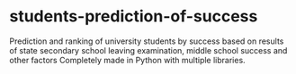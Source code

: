 # students-prediction-of-success
 Prediction and ranking of university students by success based on results of state secondary school leaving examination, middle school success and other factors 
 Completely made in Python with multiple libraries.
